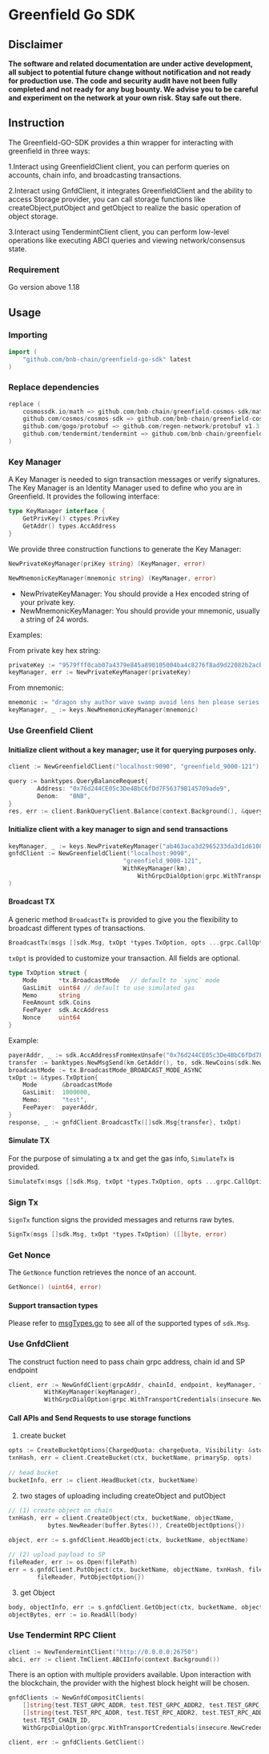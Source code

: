 # Greenfield Go SDK


## Disclaimer
**The software and related documentation are under active development, all subject to potential future change without
notification and not ready for production use. The code and security audit have not been fully completed and not ready
for any bug bounty. We advise you to be careful and experiment on the network at your own risk. Stay safe out there.**

## Instruction
The Greenfield-GO-SDK provides a thin wrapper for interacting with greenfield in three ways:

1.Interact using GreenfieldClient client, you can perform queries on accounts, chain info, and broadcasting transactions.

2.Interact using GnfdClient, it integrates GreenfieldClient and the ability to access Storage provider, 
you can call storage functions like createObject,putObject and getObject to realize the basic operation of object storage.

3.Interact using TendermintClient client, you can perform low-level operations like executing ABCI queries and viewing network/consensus state.


### Requirement

Go version above 1.18

## Usage

### Importing

```go
import (
    "github.com/bnb-chain/greenfield-go-sdk" latest
)
```
### Replace dependencies
```go
replace (
    cosmossdk.io/math => github.com/bnb-chain/greenfield-cosmos-sdk/math v0.0.0-20230228075616-68ac309b432c
    github.com/cosmos/cosmos-sdk => github.com/bnb-chain/greenfield-cosmos-sdk v0.0.13
    github.com/gogo/protobuf => github.com/regen-network/protobuf v1.3.3-alpha.regen.1
    github.com/tendermint/tendermint => github.com/bnb-chain/greenfield-tendermint v0.0.3
)
```

### Key Manager

A Key Manager is needed to sign transaction messages or verify signatures. The Key Manager is an Identity Manager used 
to define who you are in Greenfield. It provides the following interface:

```go
type KeyManager interface {
    GetPrivKey() ctypes.PrivKey
    GetAddr() types.AccAddress
}
```

We provide three construction functions to generate the Key Manager:

```go
NewPrivateKeyManager(priKey string) (KeyManager, error)

NewMnemonicKeyManager(mnemonic string) (KeyManager, error)
```

- NewPrivateKeyManager: You should provide a Hex encoded string of your private key.
- NewMnemonicKeyManager: You should provide your mnemonic, usually a string of 24 words.

Examples:

From private key hex string:
```GO
privateKey := "9579fff0cab07a4379e845a890105004ba4c8276f8ad9d22082b2acbf02d884b"
keyManager, err := NewPrivateKeyManager(privateKey)
```

From mnemonic:
```Go
mnemonic := "dragon shy author wave swamp avoid lens hen please series heavy squeeze alley castle crazy action peasant green vague camp mirror amount person legal"
keyManager, _ := keys.NewMnemonicKeyManager(mnemonic)
```

### Use Greenfield Client

#### Initialize client without a key manager; use it for querying purposes only.

```go
client := NewGreenfieldClient("localhost:9090", "greenfield_9000-121")

query := banktypes.QueryBalanceRequest{
		Address: "0x76d244CE05c3De4BbC6fDd7F56379B145709ade9",
		Denom:   "BNB",
}
res, err := client.BankQueryClient.Balance(context.Background(), &query)  
```

#### Initialize client with a key manager to sign and send transactions

```go
keyManager, _ := keys.NewPrivateKeyManager("ab463aca3d2965233da3d1d6108aa521274c5ddc2369ff72970a52a451863fbf")
gnfdClient := NewGreenfieldClient("localhost:9090", 
	                            "greenfield_9000-121",
	                            WithKeyManager(km),
                                    WithGrpcDialOption(grpc.WithTransportCredentials(insecure.NewCredentials()))
)
```

#### Broadcast TX

A generic method `BroadcastTx` is provided to give you the flexibility to broadcast different types of transactions.

```go
BroadcastTx(msgs []sdk.Msg, txOpt *types.TxOption, opts ...grpc.CallOption) (*tx.BroadcastTxResponse, error)
```

`txOpt` is provided to customize your transaction. All fields are optional.
```go
type TxOption struct {
    Mode      *tx.BroadcastMode   // default to `sync` mode
    GasLimit  uint64 // default to use simulated gas 
    Memo      string
    FeeAmount sdk.Coins
    FeePayer  sdk.AccAddress
    Nonce     uint64
}
```
Example:

```go
payerAddr, _ := sdk.AccAddressFromHexUnsafe("0x76d244CE05c3De4BbC6fDd7F56379B145709ade9")
transfer := banktypes.NewMsgSend(km.GetAddr(), to, sdk.NewCoins(sdk.NewInt64Coin("BNB", 12)))
broadcastMode := tx.BroadcastMode_BROADCAST_MODE_ASYNC
txOpt := &types.TxOption{
    Mode       &broadcastMode
    GasLimit:  1000000,
    Memo:      "test",
    FeePayer:  payerAddr,
}
response, _ := gnfdClient.BroadcastTx([]sdk.Msg{transfer}, txOpt)
```

#### Simulate TX

For the purpose of simulating a tx and get the gas info, `SimulateTx` is provided.

```go
SimulateTx(msgs []sdk.Msg, txOpt *types.TxOption, opts ...grpc.CallOption) (*tx.SimulateResponse, error)
```

### Sign Tx

`SignTx` function signs the provided messages and returns raw bytes.

```go
SignTx(msgs []sdk.Msg, txOpt *types.TxOption) ([]byte, error)
```

### Get Nonce

The `GetNonce` function retrieves the nonce of an account.

```go
GetNonce() (uint64, error)
```

#### Support transaction types
Please refer to [msgTypes.go](./types/msg_types.go) to see all of the supported types of `sdk.Msg`.

### Use GnfdClient

The construct fuction need to pass chain grpc address, chain id and SP endpoint
```go 
client, err := NewGnfdClient(grpcAddr, chainId, endpoint, keyManager, false,
          WithKeyManager(keyManager),
          WithGrpcDialOption(grpc.WithTransportCredentials(insecure.NewCredentials())))
```

#### Call APIs and Send Requests to use storage functions

1) create bucket 
```go
opts := CreateBucketOptions{ChargedQuota: chargeQuota, Visibility: &storageTypes.VISIBILITY_TYPE_PRIVATE}
txnHash, err = client.CreateBucket(ctx, bucketName, primarySp, opts)
 
// head bucket
bucketInfo, err := client.HeadBucket(ctx, bucketName)
```

2) two stages of uploading including createObject and putObject

```go
// (1) create object on chain
txnHash, err = client.CreateObject(ctx, bucketName, objectName,
           bytes.NewReader(buffer.Bytes()), CreateObjectOptions{})
            
object, err := s.gnfdClient.HeadObject(ctx, bucketName, objectName)

// (2) upload payload to SP  
fileReader, err := os.Open(filePath)
err = s.gnfdClient.PutObject(ctx, bucketName, objectName, txnHash, fileSize,
        fileReader, PutObjectOption{})
```

3) get Object

```go
body, objectInfo, err := s.gnfdClient.GetObject(ctx, bucketName, objectName, sp.GetObjectOption{})
objectBytes, err := io.ReadAll(body)
```

### Use Tendermint RPC Client

```go
client := NewTendermintClient("http://0.0.0.0:26750")
abci, err := client.TmClient.ABCIInfo(context.Background())
```

There is an option with multiple providers available. Upon interaction with the blockchain, the provider with the highest
block height will be chosen.

```go
gnfdClients := NewGnfdCompositClients(
    []string{test.TEST_GRPC_ADDR, test.TEST_GRPC_ADDR2, test.TEST_GRPC_ADDR3},
    []string{test.TEST_RPC_ADDR, test.TEST_RPC_ADDR2, test.TEST_RPC_ADDR3},
    test.TEST_CHAIN_ID,
    WithGrpcDialOption(grpc.WithTransportCredentials(insecure.NewCredentials())))

client, err := gnfdClients.GetClient()
```